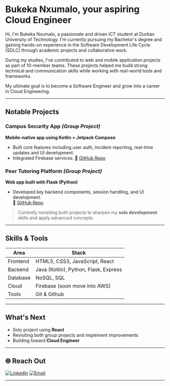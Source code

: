 # Bukeka Nxumalo, your aspiring Cloud Engineer

Hi, I'm Bukeka Nxumalo, a passionate and driven ICT student at Durban University of Technology. I'm currently pursuing my Bachelor's degree and gaining hands-on experience in the Software Development Life Cycle (SDLC) through academic projects and collaborative work.

During my studies, I've contributed to web and mobile application projects as part of 10-member teams. These projects helped me build strong technical and communication skills while working with real-world tools and frameworks.

My ultimate goal is to become a Software Engineer and grow into a career in Cloud Engineering.

---

## Notable Projects

### Campus Security App *(Group Project)*
**Mobile-native app using Kotlin + Jetpack Compose**  
- Built core features including user auth, incident reporting, real-time updates and UI development.
- Integrated Firebase services.
🔗 [GitHub Repo](https://github.com/iangovender/PBDV_SecurityApp)

### Peer Tutoring Platform *(Group Project)*
**Web app built with Flask (Python)**  
- Developed key backend components, session handling, and UI development.  
🔗 [GitHub Repo](https://github.com/levs2424/PBDV-PROJECT)

> Currently revisiting both projects to sharpen my **solo development** skills and apply advanced concepts.
---

## Skills & Tools
| Area     | Stack                                 |
|----------|---------------------------------------|
| Frontend | HTML5, CSS3, JavaScript, React        |
| Backend  | Java (Kotlin), Python, Flask, Express |
| Database | NoSQL, SQL                            |
| Cloud    | Firebase (soon move into AWS)         |
| Tools    | Git & Github                          |

---

## What's Next
- Solo project using **React**
- Revisiting both group projects and implement improvements
- Building toward **Cloud Engineer**

---

## 🌐 Reach Out
[![LinkedIn](https://img.shields.io/badge/LinkedIn-0077B5?logo=linkedin&logoColor=white)](https://www.linkedin.com/in/devzwide/)
[![Email](https://img.shields.io/badge/Email-D14836?logo=gmail&logoColor=white)](mailto:nxumalobukeka4@gmail.com)

----
